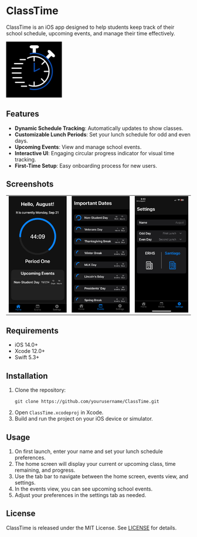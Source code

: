 # ClassTime

ClassTime is an iOS app designed to help students keep track of their school schedule, upcoming events, and manage their time effectively.

![App Icon](https://github.com/awetterau/Classtime-ERHS/blob/main/ClassTime/Assets.xcassets/AppIcon.appiconset/152.png)


## Features

- **Dynamic Schedule Tracking**: Automatically updates to show classes.
- **Customizable Lunch Periods**: Set your lunch schedule for odd and even days.
- **Upcoming Events**: View and manage school events.
- **Interactive UI**: Engaging circular progress indicator for visual time tracking.
- **First-Time Setup**: Easy onboarding process for new users.

## Screenshots

<table>
  <tr>
    <td><img src="https://github.com/awetterau/Classtime-ERHS/blob/main/ClassTime/Assets.xcassets/HomeView.jpg" alt="Home Screen" /></td>
    <td><img src="https://github.com/awetterau/Classtime-ERHS/blob/main/ClassTime/Assets.xcassets/EventsView.jpg" alt="Events View" /></td>
    <td><img src="https://github.com/awetterau/Classtime-ERHS/blob/main/ClassTime/Assets.xcassets/SettingsView.PNG" alt="Settings" /></td>
  </tr>
</table>

## Requirements

- iOS 14.0+
- Xcode 12.0+
- Swift 5.3+

## Installation

1. Clone the repository:
   ```
   git clone https://github.com/yourusername/ClassTime.git
   ```
2. Open `ClassTime.xcodeproj` in Xcode.
3. Build and run the project on your iOS device or simulator.

## Usage

1. On first launch, enter your name and set your lunch schedule preferences.
2. The home screen will display your current or upcoming class, time remaining, and progress.
3. Use the tab bar to navigate between the home screen, events view, and settings.
4. In the events view, you can see upcoming school events.
5. Adjust your preferences in the settings tab as needed.


## License

ClassTime is released under the MIT License. See [LICENSE](LICENSE) for details.
